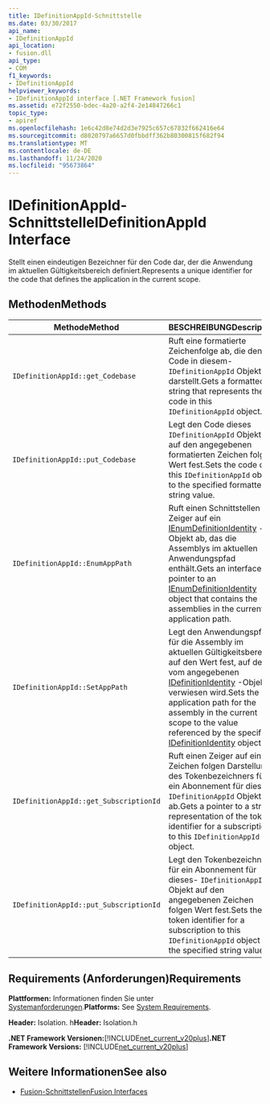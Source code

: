 ```yaml
---
title: IDefinitionAppId-Schnittstelle
ms.date: 03/30/2017
api_name:
- IDefinitionAppId
api_location:
- fusion.dll
api_type:
- COM
f1_keywords:
- IDefinitionAppId
helpviewer_keywords:
- IDefinitionAppId interface [.NET Framework fusion]
ms.assetid: e72f2550-bdec-4a20-a2f4-2e14847266c1
topic_type:
- apiref
ms.openlocfilehash: 1e6c42d8e74d2d3e7925c657c67832f662416e64
ms.sourcegitcommit: d8020797a6657d0fbbdff362b80300815f682f94
ms.translationtype: MT
ms.contentlocale: de-DE
ms.lasthandoff: 11/24/2020
ms.locfileid: "95673864"
---
```

# <a name="idefinitionappid-interface"></a><span data-ttu-id="6018a-102">IDefinitionAppId-Schnittstelle</span><span class="sxs-lookup"><span data-stu-id="6018a-102">IDefinitionAppId Interface</span></span>

<span data-ttu-id="6018a-103">Stellt einen eindeutigen Bezeichner für den Code dar, der die Anwendung im aktuellen Gültigkeitsbereich definiert.</span><span class="sxs-lookup"><span data-stu-id="6018a-103">Represents a unique identifier for the code that defines the application in the current scope.</span></span>  
  
## <a name="methods"></a><span data-ttu-id="6018a-104">Methoden</span><span class="sxs-lookup"><span data-stu-id="6018a-104">Methods</span></span>  
  
|<span data-ttu-id="6018a-105">Methode</span><span class="sxs-lookup"><span data-stu-id="6018a-105">Method</span></span>|<span data-ttu-id="6018a-106">BESCHREIBUNG</span><span class="sxs-lookup"><span data-stu-id="6018a-106">Description</span></span>|  
|------------|-----------------|  
|`IDefinitionAppId::get_Codebase`|<span data-ttu-id="6018a-107">Ruft eine formatierte Zeichenfolge ab, die den Code in diesem- `IDefinitionAppId` Objekt darstellt.</span><span class="sxs-lookup"><span data-stu-id="6018a-107">Gets a formatted string that represents the code in this `IDefinitionAppId` object.</span></span>|  
|`IDefinitionAppId::put_Codebase`|<span data-ttu-id="6018a-108">Legt den Code dieses `IDefinitionAppId` Objekts auf den angegebenen formatierten Zeichen folgen Wert fest.</span><span class="sxs-lookup"><span data-stu-id="6018a-108">Sets the code of this `IDefinitionAppId` object to the specified formatted string value.</span></span>|  
|`IDefinitionAppId::EnumAppPath`|<span data-ttu-id="6018a-109">Ruft einen Schnittstellen Zeiger auf ein [IEnumDefinitionIdentity](ienumdefinitionidentity-interface.md) -Objekt ab, das die Assemblys im aktuellen Anwendungspfad enthält.</span><span class="sxs-lookup"><span data-stu-id="6018a-109">Gets an interface pointer to an [IEnumDefinitionIdentity](ienumdefinitionidentity-interface.md) object that contains the assemblies in the current application path.</span></span>|  
|`IDefinitionAppId::SetAppPath`|<span data-ttu-id="6018a-110">Legt den Anwendungspfad für die Assembly im aktuellen Gültigkeitsbereich auf den Wert fest, auf den vom angegebenen [IDefinitionIdentity](idefinitionidentity-interface.md) -Objekt verwiesen wird.</span><span class="sxs-lookup"><span data-stu-id="6018a-110">Sets the application path for the assembly in the current scope to the value referenced by the specified [IDefinitionIdentity](idefinitionidentity-interface.md) object.</span></span>|  
|`IDefinitionAppId::get_SubscriptionId`|<span data-ttu-id="6018a-111">Ruft einen Zeiger auf eine Zeichen folgen Darstellung des Tokenbezeichners für ein Abonnement für dieses- `IDefinitionAppId` Objekt ab.</span><span class="sxs-lookup"><span data-stu-id="6018a-111">Gets a pointer to a string representation of the token identifier for a subscription to this `IDefinitionAppId` object.</span></span>|  
|`IDefinitionAppId::put_SubscriptionId`|<span data-ttu-id="6018a-112">Legt den Tokenbezeichner für ein Abonnement für dieses- `IDefinitionAppId` Objekt auf den angegebenen Zeichen folgen Wert fest.</span><span class="sxs-lookup"><span data-stu-id="6018a-112">Sets the token identifier for a subscription to this `IDefinitionAppId` object to the specified string value.</span></span>|  
  
## <a name="requirements"></a><span data-ttu-id="6018a-113">Requirements (Anforderungen)</span><span class="sxs-lookup"><span data-stu-id="6018a-113">Requirements</span></span>  

 <span data-ttu-id="6018a-114">**Plattformen:** Informationen finden Sie unter [Systemanforderungen](../../get-started/system-requirements.md).</span><span class="sxs-lookup"><span data-stu-id="6018a-114">**Platforms:** See [System Requirements](../../get-started/system-requirements.md).</span></span>  
  
 <span data-ttu-id="6018a-115">**Header:** Isolation. h</span><span class="sxs-lookup"><span data-stu-id="6018a-115">**Header:** Isolation.h</span></span>  
  
 <span data-ttu-id="6018a-116">**.NET Framework Versionen:**[!INCLUDE[net_current_v20plus](../../../../includes/net-current-v20plus-md.md)]</span><span class="sxs-lookup"><span data-stu-id="6018a-116">**.NET Framework Versions:** [!INCLUDE[net_current_v20plus](../../../../includes/net-current-v20plus-md.md)]</span></span>  
  
## <a name="see-also"></a><span data-ttu-id="6018a-117">Weitere Informationen</span><span class="sxs-lookup"><span data-stu-id="6018a-117">See also</span></span>

- [<span data-ttu-id="6018a-118">Fusion-Schnittstellen</span><span class="sxs-lookup"><span data-stu-id="6018a-118">Fusion Interfaces</span></span>](fusion-interfaces.md)
